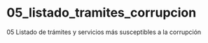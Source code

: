 # 05_listado_tramites_corrupcion
05 Listado de trámites y servicios más susceptibles a la corrupción
